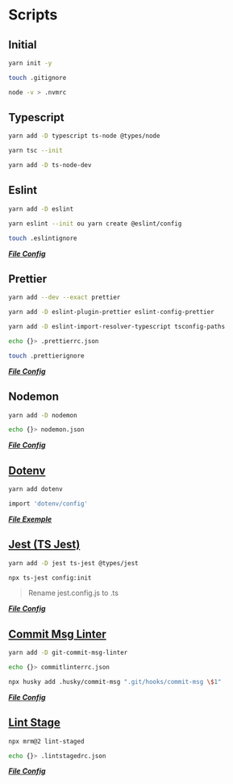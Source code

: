 # Scripts

## Initial
```sh
yarn init -y
```
```sh
touch .gitignore
```
```sh
node -v > .nvmrc
```

## Typescript
```sh
yarn add -D typescript ts-node @types/node
```
```sh
yarn tsc --init
```
```sh
yarn add -D ts-node-dev
```

## Eslint
```sh
yarn add -D eslint
```
```sh
yarn eslint --init ou yarn create @eslint/config
```
```sh
touch .eslintignore
```
***[File Config](https://github.com/natanaelsc96/node-project-base/blob/main/.eslintrc.json)***

## Prettier
```sh
yarn add --dev --exact prettier
```
```sh
yarn add -D eslint-plugin-prettier eslint-config-prettier
```
```sh
yarn add -D eslint-import-resolver-typescript tsconfig-paths
```
```sh
echo {}> .prettierrc.json
```
```sh
touch .prettierignore
```
***[File Config](https://github.com/natanaelsc96/node-project-base/blob/main/.prettierrc.json)***

## Nodemon
```sh
yarn add -D nodemon
```
```sh
echo {}> nodemon.json
```
***[File Config](https://github.com/natanaelsc96/node-project-base/blob/main/nodemon.json)***

## [Dotenv](https://github.com/motdotla/dotenv)
```sh
yarn add dotenv
```
```sh
import 'dotenv/config'
```
***[File Exemple](https://github.com/natanaelsc96/node-project-base/blob/main/.env.exemple)***

## [Jest (TS Jest)](https://github.com/kulshekhar/ts-jest)
```sh
yarn add -D jest ts-jest @types/jest
```
```sh
npx ts-jest config:init
```
> Rename jest.config.js to .ts

***[File Config](https://github.com/natanaelsc96/node-project-base/blob/main/jest.config.ts)***

## [Commit Msg Linter](https://github.com/legend80s/commit-msg-linter)
```sh
yarn add -D git-commit-msg-linter
```
```sh
echo {}> commitlinterrc.json
```
```sh
npx husky add .husky/commit-msg ".git/hooks/commit-msg \$1"
```
***[File Config](https://github.com/natanaelsc96/node-project-base/blob/main/commitlinterrc.json)***

## [Lint Stage](https://github.com/okonet/lint-staged)
```sh
npx mrm@2 lint-staged
```
```sh
echo {}> .lintstagedrc.json
```
***[File Config](https://github.com/natanaelsc96/node-project-base/blob/main/.lintstagedrc.json)***
